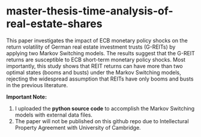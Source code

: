 # master-thesis-time-analysis-of-real-estate-shares

This paper investigates the impact of ECB monetary policy shocks on the return volatility of German real estate investment trusts (G-REITs) by applying two Markov Switching models. The results suggest that the G-REIT returns are susceptible to ECB short-term monetary policy shocks. Most importantly, this study shows that REIT returns can have more than two optimal states (booms and busts) under the Markov Switching models, rejecting the widespread assumption that REITs have only booms and busts in the previous literature.

**Important Note:**
1. I uploaded the **python source code** to accomplish the Markov Switching models with external data files. 
2. The paper will not be published on this github repo due to Intellectural Property Agreement with University of Cambridge.
